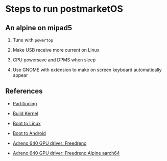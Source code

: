 # Steps to run postmarketOS 

## An alpine on mipad5

1. Tune with `powertop`

2. Make USB receive more current on Linux

3. CPU powersave and DPMS when sleep

4. Use GNOME with extension to make on screen keyboard automatically appear


## References

* [Partitioning](https://forum.xda-developers.com/t/resize-internal-storage-on-xiaomi-pad-5-nabu-and-install-postmarketos-preview.4543835/)

* [Build Kernel](https://forum.xda-developers.com/t/rom-postmarketos-linux-boot-on-xiaomi-pad-5-nabu.4454143/post-88534869)

* [Boot to Linux](https://github.com/gibcheesepuffs/Switch-My-Slot-Android)

* [Boot to Android](https://forum.xda-developers.com/t/rom-postmarketos-linux-boot-on-xiaomi-pad-5-nabu.4454143/post-88776459)

* [Adreno 640 GPU driver: Freedreno](https://gitlab.freedesktop.org/freedreno/freedreno/-/wikis/home)

* [Adreno 640 GPU driver: Freedreno Alpine aarch64](https://pkgs.alpinelinux.org/package/edge/main/aarch64/mesa-vulkan-freedreno)
